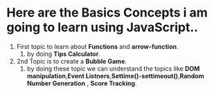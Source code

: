 # Here are the Basics Concepts i am going to learn using JavaScript.. 

1. First topic to learn about **Functions** and **arrow-function**.
   1. by doing **Tips Calculator**.
2. 2nd Topic is to create a **Bubble Game**.
   1. by doing these topic we can understand the topics like **DOM manipulation**,**Event Listners**,**Settime()-settimeout()**,**Random Number Generation** , **Score Tracking**.       